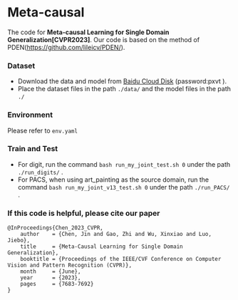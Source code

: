 # Meta-causal

The code for **Meta-causal Learning for Single Domain Generalization[CVPR2023]**. Our code is based on the method of PDEN(https://github.com/lileicv/PDEN/).

### Dataset

- Download the data and model from [Baidu Cloud Disk](https://pan.baidu.com/s/14pdVbNAHWKeC4AE7QqtFmw) (password:pxvt ). 
- Place the dataset files in the path `./data/` and the model files in the path `./`

### Environment

Please refer to `env.yaml`

### Train and Test
- For digit, run the command `bash run_my_joint_test.sh 0` under the path `./run_digits/` .
- For PACS, when using art_painting as the source domain, run the command `bash run_my_joint_v13_test.sh 0` under the path `./run_PACS/` .

### If this code is helpful, please cite our paper

```
@InProceedings{Chen_2023_CVPR,
    author    = {Chen, Jin and Gao, Zhi and Wu, Xinxiao and Luo, Jiebo},
    title     = {Meta-Causal Learning for Single Domain Generalization},
    booktitle = {Proceedings of the IEEE/CVF Conference on Computer Vision and Pattern Recognition (CVPR)},
    month     = {June},
    year      = {2023},
    pages     = {7683-7692}
}
```

